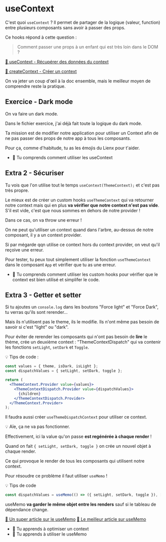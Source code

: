 # useContext

C'est quoi `useContext` ? Il permet de partager de la logique (valeur, function)
entre plusieurs composants sans avoir à passer des props.

Ce hooks répond à cette question :

> Comment passer une props à un enfant qui est très loin dans le DOM ?

[📖 useContext - Récupérer des données du context](https://beta.reactjs.org/apis/usecontext#passing-data-deeply-into-the-tree)

[📖 createContext - Créer un context](https://beta.reactjs.org/apis/react/createContext#createcontext)

On va jeter un coup d'œil à la doc ensemble, mais le meilleur moyen de comprendre reste la pratique.

## Exercice - Dark mode

On va faire un dark mode.

Dans le fichier exercice, j'ai déjà fait toute la logique du dark mode.

Ta mission est de modifier notre application pour utiliser un Context afin
de ne pas passer des props de notre app à tous les composants.

Pour ça, comme d'habitude, tu as les émojis du Lienx pour t'aider.

- 💌 Tu comprends comment utiliser les useContext

## Extra 2 - Sécuriser

Tu vois que l'on utilise tout le temps `useContext(ThemeContext);` et c'est pas
très propre.

Le mieux est de créer un custom hooks `useThemeContext` qui va retourner notre context
mais qui en plus **va vérifier que notre context n'est pas vide**. S'il est vide, c'est que nous sommes en dehors de notre provider !

Dans ce cas, on va throw une erreur !

On ne peut qu'utiliser un context quand dans l'arbre, au-dessus de notre composant,
il y a un context provider.

Si par mégarde qqn utilise ce context hors du context provider, on veut qu'il
reçoive une erreur.

Pour tester, tu peux tout simplement utiliser la fonction `useThemeContext` dans
le composant `App` et vérifier que tu as une erreur.

- 💌 Tu comprends comment utiliser les custom hooks pour vérifier que le context
  est bien utilisé et simplifer le code.

## Extra 3 - Getter et setter

Si tu ajoutes un `console.log` dans les boutons "Force light"
et "Force Dark", tu verras qu'ils sont rerender...

Mais ils n'utilisent pas le theme, ils le modifie. Ils n'ont même pas besoin
de savoir si c'est "light" ou "dark".

Pour éviter de rerender les composants qui n'ont pas besoin de **lire** le thème,
crée un deuxième context : "ThemeContextDispatch" qui va contenir les fonctions
`setLight`, `setDark` et `Toggle`.

💡 Tips de code :

```jsx
const values = { theme, isDark, isLight };
const dispatchValues = { setLight, setDark, toggle };

return (
  <ThemeContext.Provider value={values}>
    <ThemeContextDispatch.Provider value={dispatchValues}>
      {children}
    </ThemeContextDispatch.Provider>
  </ThemeContext.Provider>
);
```

Il faudra aussi créer `useThemeDispatchContext` pour utiliser ce context.

💡 Aïe, ça ne va pas fonctionner.

Effectivement, ici la value qu'on passe **est regénérée à chaque render** !

Quand on fait `{ setLight, setDark, toggle }` on crée un nouvel objet à chaque render.

Ce qui provoque le render de tous les composants qui utilisent notre context.

Pour résoudre ce problème il faut utiliser `useMemo` !

💡 Tips de code

```jsx
const dispatchValues = useMemo(() => ({ setLight, setDark, toggle }), []);
```

useMemo **va garder le même objet entre les renders** sauf si le tableau
de dépendance change.

[📖 Un super article sur le useMemo](https://kentcdodds.com/blog/usememo-and-usecallback)
[📖 Le meilleur article sur useMemo](https://www.joshwcomeau.com/react/usememo-and-usecallback/)

- 💌 Tu apprends à optimiser un context
- 💌 Tu apprends à utiliser le useMemo
